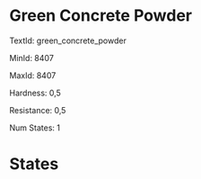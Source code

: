 # Green Concrete Powder

TextId: green_concrete_powder

MinId: 8407

MaxId: 8407

Hardness: 0,5

Resistance: 0,5


Num States: 1

# States
```

```